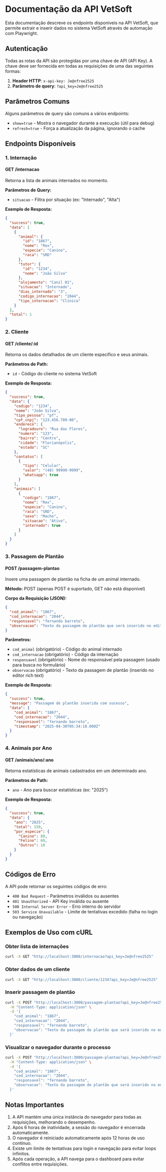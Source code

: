 # Documentação da API VetSoft

Esta documentação descreve os endpoints disponíveis na API VetSoft, que permite extrair e inserir dados no sistema VetSoft através de automação com Playwright.

## Autenticação

Todas as rotas da API são protegidas por uma chave de API (API Key). A chave deve ser fornecida em todas as requisições de uma das seguintes formas:

1. **Header HTTP**: `x-api-key: Je@nfree2525`
2. **Parâmetro de query**: `?api_key=Je@nfree2525`

## Parâmetros Comuns

Alguns parâmetros de query são comuns a vários endpoints:

- `show=true` - Mostra o navegador durante a execução (útil para debug)
- `refresh=true` - Força a atualização da página, ignorando o cache

## Endpoints Disponíveis

### 1. Internação

#### GET /internacao

Retorna a lista de animais internados no momento.

**Parâmetros de Query:**
- `situacao` - Filtra por situação (ex: "Internado", "Alta")

**Exemplo de Resposta:**
```json
{
  "success": true,
  "data": [
    {
      "animal": {
        "id": "1867",
        "nome": "Rex",
        "especie": "Canino",
        "raca": "SRD"
      },
      "tutor": {
        "id": "1234",
        "nome": "João Silva"
      },
      "alojamento": "Canil 01",
      "situacao": "Internado",
      "dias_internado": "3",
      "codigo_internacao": "2044",
      "tipo_internacao": "Clínica"
    }
  ],
  "total": 1
}
```

### 2. Cliente

#### GET /cliente/:id

Retorna os dados detalhados de um cliente específico e seus animais.

**Parâmetros de Path:**
- `id` - Código do cliente no sistema VetSoft

**Exemplo de Resposta:**
```json
{
  "success": true,
  "data": {
    "codigo": "1234",
    "nome": "João Silva",
    "tipo_pessoa": "pf",
    "cpf_cnpj": "123.456.789-00",
    "endereco": {
      "logradouro": "Rua das Flores",
      "numero": "123",
      "bairro": "Centro",
      "cidade": "Florianópolis",
      "estado": "SC"
    },
    "contatos": [
      {
        "tipo": "Celular",
        "valor": "(48) 99999-9999",
        "whatsapp": true
      }
    ],
    "animais": [
      {
        "codigo": "1867",
        "nome": "Rex",
        "especie": "Canino",
        "raca": "SRD",
        "sexo": "Macho",
        "situacao": "Ativo",
        "internado": true
      }
    ]
  }
}
```

### 3. Passagem de Plantão

#### POST /passagem-plantao

Insere uma passagem de plantão na ficha de um animal internado.

**Método:** POST (apenas POST é suportado, GET não está disponível)

**Corpo da Requisição (JSON):**
```json
{
  "cod_animal": "1867",
  "cod_internacao": "2044",
  "responsavel": "fernando barreto",
  "observacao": "Texto da passagem de plantão que será inserido no editor rich text"
}
```

**Parâmetros:**
- `cod_animal` (obrigatório) - Código do animal internado
- `cod_internacao` (obrigatório) - Código da internação
- `responsavel` (obrigatório) - Nome do responsável pela passagem (usado para busca no formulário)
- `observacao` (obrigatório) - Texto da passagem de plantão (inserido no editor rich text)

**Exemplo de Resposta:**
```json
{
  "success": true,
  "message": "Passagem de plantão inserida com sucesso",
  "data": {
    "cod_animal": "1867",
    "cod_internacao": "2044",
    "responsavel": "fernando barreto",
    "timestamp": "2025-04-30T05:34:18.000Z"
  }
}
```

### 4. Animais por Ano

#### GET /animais/ano/:ano

Retorna estatísticas de animais cadastrados em um determinado ano.

**Parâmetros de Path:**
- `ano` - Ano para buscar estatísticas (ex: "2025")

**Exemplo de Resposta:**
```json
{
  "success": true,
  "data": {
    "ano": "2025",
    "total": 150,
    "por_especie": {
      "Canino": 80,
      "Felino": 60,
      "Outros": 10
    }
  }
}
```

## Códigos de Erro

A API pode retornar os seguintes códigos de erro:

- `400 Bad Request` - Parâmetros inválidos ou ausentes
- `401 Unauthorized` - API Key inválida ou ausente
- `500 Internal Server Error` - Erro interno do servidor
- `503 Service Unavailable` - Limite de tentativas excedido (falha no login ou navegação)

## Exemplos de Uso com cURL

### Obter lista de internações
```bash
curl -X GET "http://localhost:3000/internacao?api_key=Je@nfree2525"
```

### Obter dados de um cliente
```bash
curl -X GET "http://localhost:3000/cliente/1234?api_key=Je@nfree2525"
```

### Inserir passagem de plantão
```bash
curl -X POST "http://localhost:3000/passagem-plantao?api_key=Je@nfree2525" \
  -H "Content-Type: application/json" \
  -d '{
    "cod_animal": "1867",
    "cod_internacao": "2044",
    "responsavel": "fernando barreto",
    "observacao": "Texto da passagem de plantão que será inserido no editor rich text"
  }'
```

### Visualizar o navegador durante o processo
```bash
curl -X POST "http://localhost:3000/passagem-plantao?api_key=Je@nfree2525&show=true" \
  -H "Content-Type: application/json" \
  -d '{
    "cod_animal": "1867",
    "cod_internacao": "2044",
    "responsavel": "fernando barreto",
    "observacao": "Texto da passagem de plantão que será inserido no editor rich text"
  }'
```

## Notas Importantes

1. A API mantém uma única instância do navegador para todas as requisições, melhorando o desempenho.
2. Após 6 horas de inatividade, a sessão do navegador é encerrada automaticamente.
3. O navegador é reiniciado automaticamente após 12 horas de uso contínuo.
4. Existe um limite de tentativas para login e navegação para evitar loops infinitos.
5. Após cada operação, a API navega para o dashboard para evitar conflitos entre requisições.
